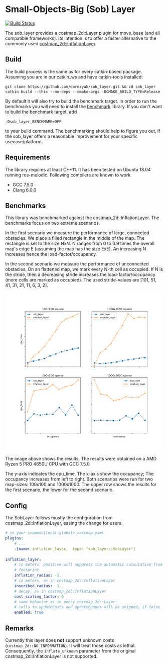 # Small-Objects-Big (Sob) Layer

[![Build Status](https://travis-ci.com/dorezyuk/sob_layer.svg?branch=master)](https://travis-ci.com/dorezyuk/sob_layer)

The sob_layer provides a costmap_2d::Layer plugin for move_base (and all 
compatible frameworks). Its intention is to offer a faster alternative to the
commonly used [costmap_2d::InflationLayer](http://wiki.ros.org/costmap_2d/hydro/inflation).

## Build

The build process is the same as for every catkin-based package.
Assuming you are in our catkin_ws and have catkin-tools installed:

```
git clone https://github.com/dorezyuk/sob_layer.git && cd sob_layer
catkin build --this --no-deps --cmake-args -DCMAKE_BUILD_TYPE=Release
```

By default it will also try to build the benchmark target.
In order to run the benchmarks you will need to install the [benchmark](https://github.com/google/benchmark) library.
If you don't want to build the benchmark target, add
```
-Dsob_layer_BENCHMARK=OFF
```
to your build command. The benchmarking should help to figure you out, if the
sob_layer offers a reasonable improvement for your specific usecase/platform.

## Requirements

The library requires at least C++11. It has been tested on Ubuntu 18.04 running ros-melodic. Following compilers are known to work
* GCC 7.5.0
* Clang 6.0.0


## Benchmarks

This library was benchmarked against the costmap_2d::InflationLayer.
The benchmarks focus on two extreme scenarios. 

In the first scenario we measure the performance of large, connected obstacles.
We place a filled rectangle in the middle of the map.
The rectangle is set to the size NxN. N ranges from 0 to 0.9 times the overall map's
edge E (assuming the map has the size ExE). An increasing N increases hence the load-factor/occupancy.

In the second scenario we measure the performance of unconnected obstacles.
On an flattened map, we mark every N-th cell as occupied.
If N is the stride, then a decreasing stride
increases the load-factor/occupancy (more cells are marked as occupied).
The used stride-values are [101, 51, 41, 31, 21, 11, 6, 3, 2].

![image](doc/stats.png)

The image above shows the results. 
The results were obtained on a AMD Ryzen 5 PRO 4650U CPU with GCC 7.5.0

The y-axis indicates the cpu_time. The
x-axis show the occupancy; The occupancy increases from left to right.
Both scenarios were run for two map-sizes: 100x100 and 1000x1000.
The upper row shows the results for the first scenario, the lower for the
second scenario.


## Config

The SobLayer follows mostly the configuration from costmap_2d::InflationLayer,
easing the change for users.

```yaml
# in your <common|local|global>_costmap.yaml
plugins:
    # ...
    -{name: inflation_layer,  type: "sob_layer::SobLayer"}

inflation_layer:
    # in meters. positive will suppress the automatic calculation from the
    # footprint
    inflation_radius: -1.
    # in meters, as in costmap_2d::InflationLayer
    inscribed_radius:  1.
    # decay, as in costmap_2d::InflationLayer
    cost_scaling_factor: 0
    # same behavior as in every costmap_2d::Layer:
    # calls to updateCosts and updateBounds will be skipped, if false
    enabled: true

```

## Remarks

Currently this layer does **not** support unknown costs (`costmap_2d::NO_INFORMATION`).
It will treat those costs as lethal.
Consequently, the `inflate_unknown` parameter from the original costmap_2d::InflationLayer
is not supported.
